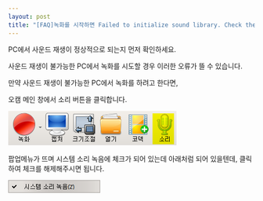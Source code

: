 ```yaml
---
layout: post
title: "[FAQ]녹화를 시작하면 Failed to initialize sound library. Check the Windows Audio service is running. 오류가 뜹니다."
---
```


PC에서 사운드 재생이 정상적으로 되는지 먼저 확인하세요.

사운드 재생이 불가능한 PC에서 녹화를 시도할 경우 이러한 오류가 뜰 수 있습니다.

만약 사운드 재생이 불가능한 PC에서 녹화를 하려고 한다면,

오캠 메인 창에서 소리 버튼을 클릭합니다.

![](/images/faq_48_img_1.png)

팝업메뉴가 뜨며 시스템 소리 녹음에 체크가 되어 있는데 아래처럼 되어 있을텐데, 클릭하여 체크를 해제해주시면 됩니다.

![](/images/faq_48_img_2.png)

